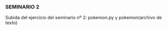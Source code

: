 ### SEMINARIO 2 ###
Subida del ejercicio del seminario nº 2: pokemon.py y pokemon(archivo de texto)


